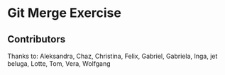 # Git Merge Exercise

## Contributors

Thanks to: Aleksandra, Chaz, Christina, Felix, Gabriel, Gabriela, Inga, jet beluga, Lotte, Tom, Vera, Wolfgang
